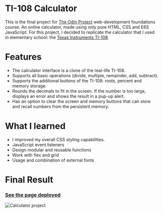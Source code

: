 # TI-108 Calculator
This is the final project for <a href = 'https://www.theodinproject.com'>The Odin Project</a> web-development foundations course. An online calculator, 
made using only pure HTML, CSS and E6S JavaScript.
For this project, I decided to replicate the calculator that I used in elementary school: the <a href ='https://education.ti.com/-/media/ti/education/images/products/product-details/basics---elementaries/ti108_product.jpg?rev=25320a03-06ae-4409-af13-af11946d5564&h=516&w=318&la=en&hash=E4C4DAF222792EDD5FEC194FEF1E68332557DAAF'>Texas Instruments TI-108</a>.

# Features
* The calculator interface is a clone of the real-life TI-108.
* Supports all basic operations (divide, multiple, remainder, add, subtract).
* Supports the additional buttons of the TI-108: roots, percent and memory storage.
* Rounds the decimals to fit in the screen. If the number is too large, displays an
  error and shows the result in a pup-up alert.
* Has an option to clear the screen and memory buttons that can store and recall
  numbers from the persistent memory.

# What I learned
* I improved my overall CSS styling capabilities.
* JavaScript event listeners
* Design modular and reusable functions
* Work with flex and grid
* Usage and combination of external fonts

# Final Result
### <a href='https://matiascarbone.github.io/calculator-project/'>See the page deployed</a>
![Calculator project](https://user-images.githubusercontent.com/96927246/219477789-fdb2ec32-d927-4ec4-856c-519b862b9129.png)
